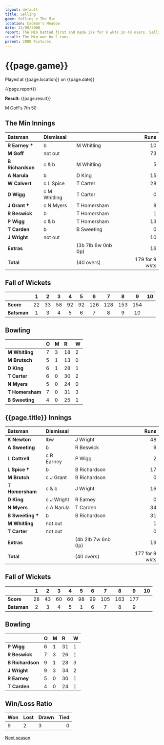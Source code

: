 ```yaml
---
layout: default
title: Selling
game: Selling v The Min
location: Cadman's Meadow
date: 21/09/2008
report: The Min batted first and made 179 for 9 wkts in 40 overs. Selling replied with 177 for 9 wkts in 40 overs
result: The Min won by 2 runs
parent: 2008 Fixtures
---
```


# {{page.game}}

Played at {{page.location}} on {{page.date}}

{{page.report}}

**Result:** {{page.result}}

M Goff's 7th 50

## The Min Innings

| Batsman | Dismissal |  | Runs |
|:---|:---|---|---:|
| **R Earney &#42;** | b | M Whitling | 10 |
| **M Goff** | not out |  | 73 |
| **B Richardson** | c & b | M Whitling | 5 |
| **A Narula** | b | D King | 15 |
| **W Calvert** | c L Spice | T Carter | 28 |
| **D Wigg** | c M Whitling | T Carter | 0 |
| **J Grant &#8224;** | c N Myers | T Homersham | 8 |
| **R Beswick** | b | T Homersham | 1 |
| **P Wigg** | c & b | T Homersham | 13 |
| **T Carden** | b | B Sweeting | 0 |
| **J Wright** | not out |  | 10 |
| **Extras** | | (3b 7lb 6w 0nb 0p) | 16 |
| **Total** | | (40 overs) | 179 for 9 wkts |

## Fall of Wickets

| | 1 | 2 | 3 | 4 | 5 | 6 | 7 | 8 | 9 | 10 |
|---|:---:|:---:|:---:|:---:|:---:|:---:|:---:|:---:|:---:|:---:|
| **Score** | 22 | 33 | 58 | 92 | 92 | 126 | 128 | 153 | 154 |  |
| **Batsman** | 1 | 3 | 4 | 5 | 6 | 7 | 8 | 9 | 10 |  |

## Bowling

| | O | M | R | W |
|---|:---|:---|:---|:---|
| **M Whitling** | 7 | 3 | 18 | 2 |
| **M Brutsch** | 5 | 1 | 13 | 0 |
| **D King** | 6 | 1 | 28 | 1 |
| **T Carter** | 6 | 0 | 30 | 2 |
| **N Myers** | 5 | 0 | 24 | 0 |
| **T Homersham** | 7 | 0 | 31 | 3 |
| **B Sweeting** | 4 | 0 | 25 | 1 |

## {{page.title}} Innings

| Batsman | Dismissal |  | Runs |
|:---|:---|---|---:|
| **K Newton** | lbw | J Wright | 48 |
| **A Sweeting** | b | R Beswick | 9 |
| **L Cottrell** | c R Earney | P Wigg | 2 |
| **L Spice &#8224;** | b | B Richardson | 17 |
| **M Brutch** | c J Grant | B Richardson | 0 |
| **T Homersham** | c & b | J Wright | 16 |
| **D King** | c J Wright | R Earney | 0 |
| **N Myers** | c A Narula | T Carden | 34 |
| **B Sweeting &#8224;** | b | B Richardson | 31 |
| **M Whitling** | not out |  | 1 |
| **T Carter** | not out |  | 0 |
| **Extras** | | (4b 2lb 7w 6nb 0p) | 19 |
| **Total** | | (40 overs) | 177 for 9 wkts |

## Fall of Wickets

| | 1 | 2 | 3 | 4 | 5 | 6 | 7 | 8 | 9 | 10 |
|---|:---:|:---:|:---:|:---:|:---:|:---:|:---:|:---:|:---:|:---:|
| **Score** | 28 | 43 | 60 | 60 | 98 | 99 | 105 | 163 | 177 |  |
| **Batsman** | 2 | 3 | 4 | 5 | 1 | 6 | 7 | 8 | 9 |  |

## Bowling

| | O | M | R | W |
|---|:---|:---|:---|:---|
| **P Wigg** | 6 | 1 | 31 | 1 |
| **R Beswick** | 7 | 3 | 26 | 1 |
| **B Richardson** | 9 | 1 | 28 | 3 |
| **J Wright** | 9 | 3 | 34 | 2 |
| **R Earney** | 5 | 0 | 30 | 1 |
| **T Carden** | 4 | 0 | 24 | 1 |

## Win/Loss Ratio

| Won | Lost | Drawn | Tied |
|:---|:---|:---|---:|
| 9 | 2 | 3 | 0 |

[Next season](../2009)
